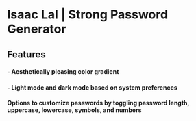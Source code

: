 # Isaac Lal | Strong Password Generator

## Features

#### - Aesthetically pleasing color gradient
#### - Light mode and dark mode based on system preferences
#### Options to customize passwords by toggling password length, uppercase, lowercase, symbols, and numbers
